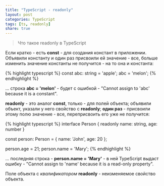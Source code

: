 ```yaml
---
title: "TypeScript - readonly"
layout: post
categories: TypeScript
tags: [ts, readonly]
share: true
---
```


> Что такое readonly в TypeScript

Если кратко - есть **const** - для создания констант в приложении. Объявили константу и один раз присвоили ей значение - все, больше изменить значение константы не получится - на то она и константа:

{% highlight typescript %}
const abc: string = 'apple';
abc = 'melon';
{% endhighlight %}

... строка **abc = 'melon'** - будет с ошибкой - "Cannot assign to 'abc' because it is a constant".

**readonly** - это аналог **const**, только - для полей объекта; объявили объект, указали у него свойство с **readonly**; **один раз** - присвоили этому полю значение - все, переприсвоить его уже не получится:

{% highlight typescript %}
interface Person {
  readonly name: string,
  age: number
}

const person: Person = {
  name: 'John',
  age: 20
};

person.age = 21;
person.name = 'Mary';
{% endhighlight %}

... последняя строка - **person.name = 'Mary'** - в ней TypeScript выдаст ошибку - "Cannot assign to 'name' because it is a read-only property".

Поле объекта с _квалификатором_ **readonly** - неизменяемое свойство объекта.